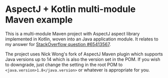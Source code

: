 # AspectJ + Kotlin multi-module Maven example

This is a multi-module Maven project with AspectJ aspect library implemented in Kotlin, woven into an Java application module. It relates to my answer for [StackOverflow question #65413567](https://stackoverflow.com/a/65421793/1082681).

The project uses Nick Wong's fork of AspectJ Maven plugin which supports Java versions up to 14 which is also the version set in the POM. If you wish to downgrade, just change the setting in the root POM to `<java.version>1.8</java.version>` or whatever is appropriate for you.
